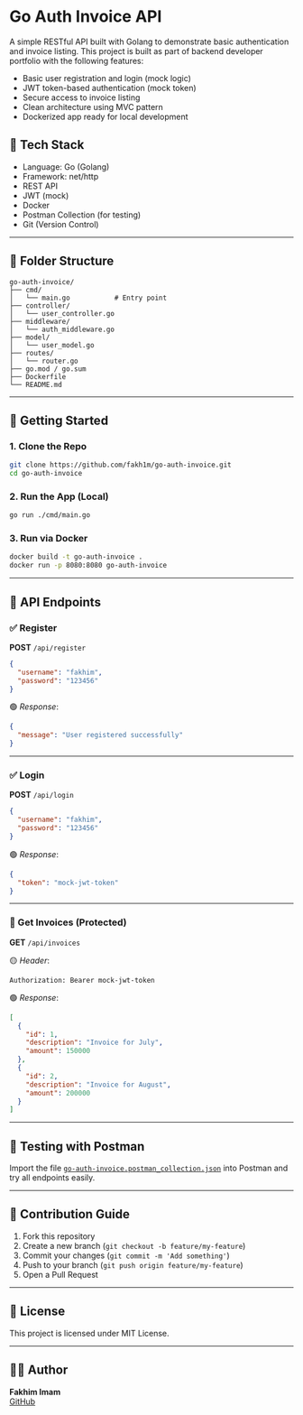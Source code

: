 
# Go Auth Invoice API

A simple RESTful API built with Golang to demonstrate basic authentication and invoice listing. This project is built as part of backend developer portfolio with the following features:

- Basic user registration and login (mock logic)
- JWT token-based authentication (mock token)
- Secure access to invoice listing
- Clean architecture using MVC pattern
- Dockerized app ready for local development

## 🔧 Tech Stack

- Language: Go (Golang)
- Framework: net/http
- REST API
- JWT (mock)
- Docker
- Postman Collection (for testing)
- Git (Version Control)

---

## 📂 Folder Structure

```
go-auth-invoice/
├── cmd/
│   └── main.go           # Entry point
├── controller/
│   └── user_controller.go
├── middleware/
│   └── auth_middleware.go
├── model/
│   └── user_model.go
├── routes/
│   └── router.go
├── go.mod / go.sum
├── Dockerfile
└── README.md
```

---

## 🚀 Getting Started

### 1. Clone the Repo

```bash
git clone https://github.com/fakh1m/go-auth-invoice.git
cd go-auth-invoice
```

### 2. Run the App (Local)

```bash
go run ./cmd/main.go
```

### 3. Run via Docker

```bash
docker build -t go-auth-invoice .
docker run -p 8080:8080 go-auth-invoice
```

---

## 🧪 API Endpoints

### ✅ Register

**POST** `/api/register`

```json
{
  "username": "fakhim",
  "password": "123456"
}
```

🟢 _Response_:

```json
{
  "message": "User registered successfully"
}
```

---

### ✅ Login

**POST** `/api/login`

```json
{
  "username": "fakhim",
  "password": "123456"
}
```

🟢 _Response_:

```json
{
  "token": "mock-jwt-token"
}
```

---

### 🔐 Get Invoices (Protected)

**GET** `/api/invoices`

🟡 _Header_:

```
Authorization: Bearer mock-jwt-token
```

🟢 _Response_:

```json
[
  {
    "id": 1,
    "description": "Invoice for July",
    "amount": 150000
  },
  {
    "id": 2,
    "description": "Invoice for August",
    "amount": 200000
  }
]
```

---

## 🧪 Testing with Postman

Import the file [`go-auth-invoice.postman_collection.json`](./go-auth-invoice.postman_collection.json) into Postman and try all endpoints easily.

---

## 📌 Contribution Guide

1. Fork this repository
2. Create a new branch (`git checkout -b feature/my-feature`)
3. Commit your changes (`git commit -m 'Add something'`)
4. Push to your branch (`git push origin feature/my-feature`)
5. Open a Pull Request

---

## 📄 License

This project is licensed under MIT License.

---

## 🙋‍♂️ Author

**Fakhim Imam**  
[GitHub](https://github.com/fakh1m)